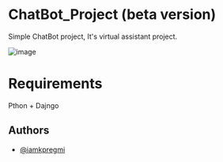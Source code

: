 # ChatBot_Project (beta version)
Simple ChatBot project, It's virtual assistant project.

![image](https://github.com/user-attachments/assets/0d9643b0-b5a4-4c55-b8d1-dd82df999825)

# Requirements
  Pthon + Dajngo  

## Authors

- [@iamkpregmi](https://www.github.com/iamkpregmi)
